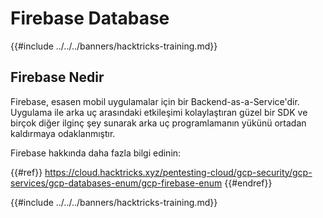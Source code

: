 # Firebase Database

{{#include ../../../banners/hacktricks-training.md}}

## Firebase Nedir

Firebase, esasen mobil uygulamalar için bir Backend-as-a-Service'dir. Uygulama ile arka uç arasındaki etkileşimi kolaylaştıran güzel bir SDK ve birçok diğer ilginç şey sunarak arka uç programlamanın yükünü ortadan kaldırmaya odaklanmıştır.

Firebase hakkında daha fazla bilgi edinin:

{{#ref}}
https://cloud.hacktricks.xyz/pentesting-cloud/gcp-security/gcp-services/gcp-databases-enum/gcp-firebase-enum
{{#endref}}

{{#include ../../../banners/hacktricks-training.md}}
